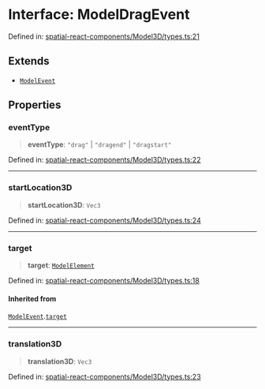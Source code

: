 # Interface: ModelDragEvent

Defined in: [spatial-react-components/Model3D/types.ts:21](https://github.com/webspatial/webspatial-sdk/blob/main/react/src/spatial-react-components/Model3D/types.ts#L21)

## Extends

- [`ModelEvent`](ModelEvent.md)

## Properties

### eventType

> **eventType**: `"drag"` \| `"dragend"` \| `"dragstart"`

Defined in: [spatial-react-components/Model3D/types.ts:22](https://github.com/webspatial/webspatial-sdk/blob/main/react/src/spatial-react-components/Model3D/types.ts#L22)

***

### startLocation3D

> **startLocation3D**: `Vec3`

Defined in: [spatial-react-components/Model3D/types.ts:24](https://github.com/webspatial/webspatial-sdk/blob/main/react/src/spatial-react-components/Model3D/types.ts#L24)

***

### target

> **target**: [`ModelElement`](ModelElement.md)

Defined in: [spatial-react-components/Model3D/types.ts:18](https://github.com/webspatial/webspatial-sdk/blob/main/react/src/spatial-react-components/Model3D/types.ts#L18)

#### Inherited from

[`ModelEvent`](ModelEvent.md).[`target`](ModelEvent.md#target)

***

### translation3D

> **translation3D**: `Vec3`

Defined in: [spatial-react-components/Model3D/types.ts:23](https://github.com/webspatial/webspatial-sdk/blob/main/react/src/spatial-react-components/Model3D/types.ts#L23)
